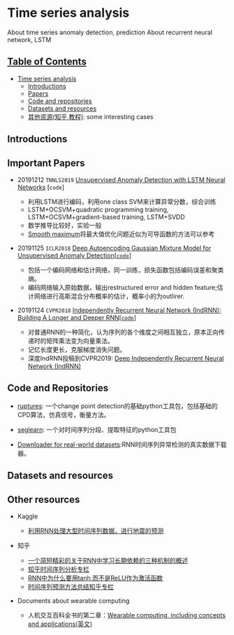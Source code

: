 # Time series analysis
About time series anomaly detection, prediction
About recurrent neural network, LSTM

## [Table of Contents]()
- [Time series analysis](#Time-series-analysis)
  - [Introductions](#Introduction)
  - [Papers](./papers.md)
  - [Code and repositories](#code-and-repositories)
  - [Datasets and resources](#datasets-and-resources)
  - [其他资源(知乎 教程)](#other-resources): some interesting cases


## Introductions

## Important Papers

- 20191212 `TNNLS2019` [Unsupervised Anomaly Detection with LSTM Neural Networks](https://1drv.ms/b/s!AhuOc8yHadNigc1WN8NNWnDgedoBXw?e=xXhzNP) [`code`]
  - 利用LSTM进行编码，利用one class SVM来计算异常分数，综合训练
  - LSTM+OCSVM+quadratic programming training, LSTM+OCSVM+gradient-based training, LSTM+SVDD
  - 数学推导比较好，实验一般
  - [Smooth maximum](https://en.wikipedia.org/wiki/Smooth_maximum)将最大值优化问题近似为可导函数的方法可以参考

- 20191125 `ICLR2018` [Deep Autoencoding Gaussian Mixture Model for Unsupervised Anomaly Detection](https://1drv.ms/b/s!AhuOc8yHadNigcxmXTqsW3LIxzzc6g?e=fCGKDV)[[`code`](https://github.com/danieltan07/dagmm)]
  - 包括一个编码网络和估计网络，同一训练，损失函数包括编码误差和聚类熵。
  - 编码网络输入原始数据，输出restructured error and hidden feature;估计网络进行高斯混合分布概率的估计，概率小的为outlirer.
  
- 20191124 `CVPR2018` [Independently Recurrent Neural Network (IndRNN): Building A Longer and Deeper RNN](https://1drv.ms/b/s!AhuOc8yHadNigcx6xIkuQMNcCixhSQ?e=RVyKyv)[[`code`](https://github.com/Sunnydreamrain/IndRNN_pytorch)]
  - 对普通RNN的一种简化，认为序列的各个维度之间相互独立，原本正向传递时的矩阵乘法变为向量乘法。
  - 记忆长度更长，克服梯度消失问题。
  - 深度IndRNN投稿到CVPR2019: [Deep Independently Recurrent Neural Network (IndRNN)](https://arxiv.org/pdf/1910.06251.pdf)

## Code and Repositories
- [ruptures](https://ctruong.perso.math.cnrs.fr/ruptures-docs/build/html/index.html): 一个change point detection的基础python工具包，包括基础的CPD算法，仿真信号，衡量方法。

- [seglearn](https://dmbee.github.io/seglearn/): 一个对时间序列分段、提取特征的python工具包

- [Downloader for real-world datasets](https://github.com/chickenbestlover/RNN-Time-series-Anomaly-Detection/blob/master/0_download_dataset.py):RNN时间序列异常检测的真实数据下载器。



## Datasets and resources


## Other resources

- Kaggle
  - [利用RNN处理大型时间序列数据，进行地震的预测](https://www.kaggle.com/mayer79/rnn-starter-for-huge-time-series)
- 知乎
  - [一个简短精彩的关于RNN中学习长期依赖的三种机制的概述](https://zhuanlan.zhihu.com/p/34490114)
  - [知乎时间序列分析专栏](https://zhuanlan.zhihu.com/c_1071087593646698496)
  - [RNN中为什么要用tanh,而不是ReLU作为激活函数](https://www.zhihu.com/question/61265076/answer/260492479)
  - [时间序列预测方法总结知乎专栏](https://zhuanlan.zhihu.com/p/67832773)
  
  
- Documents about wearable computing
  - 人机交互百科全书的第二章：[Wearable computing, including concepts and applications(英文)](https://www.interaction-design.org/literature/book/the-encyclopedia-of-human-computer-interaction-2nd-ed/wearable-computing) 

